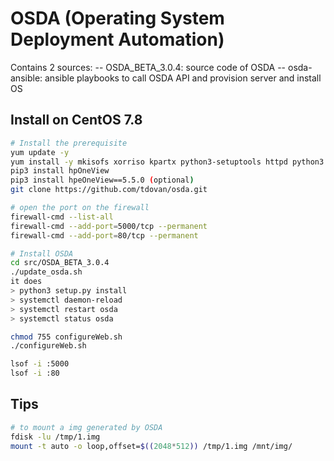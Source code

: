 # OSDA (Operating System Deployment Automation)

Contains 2 sources:
-- OSDA_BETA_3.0.4: source code of OSDA
-- osda-ansible: ansible playbooks to call OSDA API and provision server and install OS

## Install on CentOS 7.8

```bash
# Install the prerequisite
yum update -y
yum install -y mkisofs xorriso kpartx python3-setuptools httpd python3 python3-pip lsof git
pip3 install hpOneView
pip3 install hpeOneView==5.5.0 (optional)
git clone https://github.com/tdovan/osda.git

# open the port on the firewall
firewall-cmd --list-all
firewall-cmd --add-port=5000/tcp --permanent
firewall-cmd --add-port=80/tcp --permanent

# Install OSDA
cd src/OSDA_BETA_3.0.4
./update_osda.sh
it does
> python3 setup.py install
> systemctl daemon-reload
> systemctl restart osda
> systemctl status osda

chmod 755 configureWeb.sh
./configureWeb.sh

lsof -i :5000
lsof -i :80

```

## Tips

```bash
# to mount a img generated by OSDA
fdisk -lu /tmp/1.img
mount -t auto -o loop,offset=$((2048*512)) /tmp/1.img /mnt/img/

```
